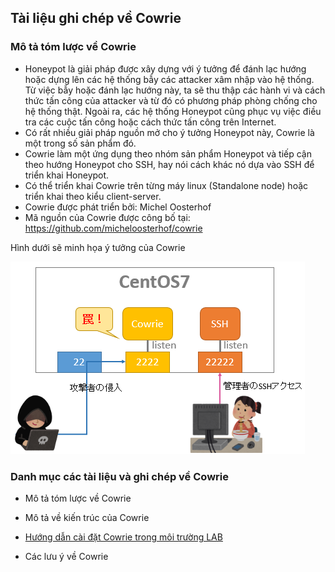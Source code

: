 ## Tài liệu ghi chép về Cowrie

### Mô tả tóm lược về Cowrie

- Honeypot là giải pháp được xây dựng với ý tưởng để đánh lạc hướng hoặc dựng lên các hệ thống bẫy các attacker xâm nhập vào hệ thống. Từ việc bẫy hoặc đánh lạc hướng này, ta sẽ thu thập các hành vi và cách thức tấn công của attacker và từ đó có phương pháp phòng chống cho hệ thống thật. Ngoài ra, các hệ thống Honeypot cũng phục vụ việc điều tra các cuộc tấn công hoặc cách thức tấn công trên Internet. 
- Có rất nhiều giải pháp nguồn mở cho ý tưởng Honeypot này, Cowrie là một trong số sản phẩm đó.
- Cowrie làm một ứng dụng theo nhóm  sản phẩm Honeypot và tiếp cận theo hướng Honeypot cho SSH, hay nói cách khác nó dựa vào SSH để triển khai Honeypot.
- Có thể triển khai Cowrie trên từng máy linux (Standalone node) hoặc triển khai theo kiểu client-server.
- Cowrie được phát triển bởi:  Michel Oosterhof
- Mã nguồn của Cowrie được công bố tại: https://github.com/micheloosterhof/cowrie

Hình dưới sẽ minh họa ý tưởng của Cowrie

![Minh họa ý tưởng Cowrie](../images/image1.png)


### Danh mục các tài liệu và ghi chép về Cowrie

- Mô tả tóm lược về Cowrie

- Mô tả về kiến trúc của Cowrie

- [Hướng dẫn cài đặt Cowrie trong môi trường LAB](./ghichep-capdat-cowrie.md)

- Các lưu ý về Cowrie





